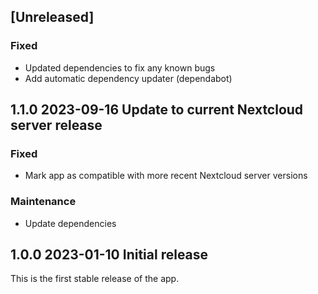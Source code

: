 ## [Unreleased]

### Fixed

- Updated dependencies to fix any known bugs
- Add automatic dependency updater (dependabot)

## 1.1.0 2023-09-16 Update to current Nextcloud server release

### Fixed

- Mark app as compatible with more recent Nextcloud server versions

### Maintenance

- Update dependencies

## 1.0.0 2023-01-10 Initial release

This is the first stable release of the app.
